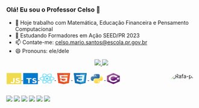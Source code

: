 ### Olá! Eu sou o Professor Celso 👋


- 🔭 Hoje trabalho com Matemática, Educação Financeira e Pensamento Computacional
- 🌱 Estudando Formadores em Ação SEED/PR 2023
- 📫 Contate-me: celso.mario.santos@escola.pr.gov.br
- 😄 Pronouns: ele/dele

<div align="center">
  <a href="https://github.com/CelsoColombo">
  <img height="180em" src="https://github-readme-stats.vercel.app/api?username=CelsoColombo&show_icons=true&theme=dracula&include_all_commits=true&count_private=true"/>
  <img height="180em" src="https://github-readme-stats.vercel.app/api/top-langs/?username=CelsoColombo&layout=compact&langs_count=7&theme=dracula"/>
</div>
<div style="display: inline_block"><br>
  <img align="center" alt="Rafa-Js" height="30" width="40" src="https://raw.githubusercontent.com/devicons/devicon/master/icons/javascript/javascript-plain.svg">
  <img align="center" alt="Rafa-Ts" height="30" width="40" src="https://raw.githubusercontent.com/devicons/devicon/master/icons/typescript/typescript-plain.svg">
  <img align="center" alt="Rafa-React" height="30" width="40" src="https://raw.githubusercontent.com/devicons/devicon/master/icons/react/react-original.svg">
  <img align="center" alt="Rafa-HTML" height="30" width="40" src="https://raw.githubusercontent.com/devicons/devicon/master/icons/html5/html5-original.svg">
  <img align="center" alt="Rafa-CSS" height="30" width="40" src="https://raw.githubusercontent.com/devicons/devicon/master/icons/css3/css3-original.svg">
  <img align="center" alt="Rafa-Python" height="30" width="40" src="https://raw.githubusercontent.com/devicons/devicon/master/icons/python/python-original.svg">
  <img align="center" alt="Rafa-Csharp" height="30" width="40" src="https://raw.githubusercontent.com/devicons/devicon/master/icons/csharp/csharp-original.svg">
  <img align="right" alt="Rafa-pic" height="150" style="border-radius:50px;" src="https://blogger.googleusercontent.com/img/b/R29vZ2xl/AVvXsEggoqugX2fHcOtZkzln525ocOcxqjmL-8UEbPgDZNAnza1xLzKlnGeCzvLeYMNxfhPizPQ72nBGYzZ1IKtjI8_XZhNtasOpyTQ_AIUFdv9SbdCyOYVUBYWbtCvnTDwQmRUq9fLYnU5y9DdoG-DHhDEPSDd-qJQeqsU9mfd_YRfwPgFc5tdEEIIaLqg2/w139-h209/WhatsApp%20Image%202021-03-17%20at%203.52.01%20PM.jpeg?width=676&height=676">
</div>


  ##
 
<div> 
  <a href="https://www.youtube.com" target="_blank"><img src="https://img.shields.io/badge/YouTube-FF0000?style=for-the-badge&logo=youtube&logoColor=white" target="_blank"></a>
  <a href="https://instagram.com" target="_blank"><img src="https://img.shields.io/badge/-Instagram-%23E4405F?style=for-the-badge&logo=instagram&logoColor=white" target="_blank"></a>
 	<a href="https://www.twitch.tv" target="_blank"><img src="https://img.shields.io/badge/Twitch-9146FF?style=for-the-badge&logo=twitch&logoColor=white" target="_blank"></a>
 <a href="https://discord.gg/error" target="_blank"><img src="https://img.shields.io/badge/Discord-7289DA?style=for-the-badge&logo=discord&logoColor=white" target="_blank"></a> 
  <a href = "mailto:celso.mario.santos@escola.pr.gov.br"><img src="https://img.shields.io/badge/-Gmail-%23333?style=for-the-badge&logo=gmail&logoColor=white" target="_blank"></a>
  <a href="https://www.linkedin.com" target="_blank"><img src="https://img.shields.io/badge/-LinkedIn-%230077B5?style=for-the-badge&logo=linkedin&logoColor=white" target="_blank"></a> 
 
</div>

